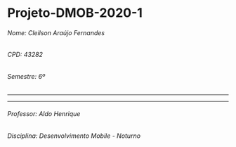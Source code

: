 # Projeto-DMOB-2020-1

###### Nome: Cleilson Araújo Fernandes
###### CPD: 43282
###### Semestre: 6º
------------------
------------------
###### Professor: Aldo Henrique
###### Disciplina: Desenvolvimento Mobile - Noturno
